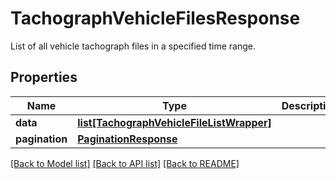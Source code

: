 # TachographVehicleFilesResponse

List of all vehicle tachograph files in a specified time range.
## Properties
Name | Type | Description | Notes
------------ | ------------- | ------------- | -------------
**data** | [**list[TachographVehicleFileListWrapper]**](TachographVehicleFileListWrapper.md) |  | [optional] 
**pagination** | [**PaginationResponse**](PaginationResponse.md) |  | [optional] 

[[Back to Model list]](../README.md#documentation-for-models) [[Back to API list]](../README.md#documentation-for-api-endpoints) [[Back to README]](../README.md)


